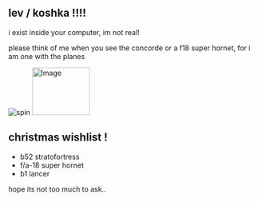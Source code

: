 ## lev / koshka !!!!
<p>i exist inside your computer, im not real!</p>
<p>please think of me when you see the concorde or a f18 super hornet, for i am one with the planes</p>

![spin](https://github.com/user-attachments/assets/dc80e46f-f234-4492-ac16-b0c55da7d646) <img width="115" height="95" alt="Image" src="https://github.com/user-attachments/assets/39c41301-f033-406e-8931-39682e6162ac" /> 

## christmas wishlist !
- b52 stratofortress
- f/a-18 super hornet
- b1 lancer

hope its not too much to ask.. 
